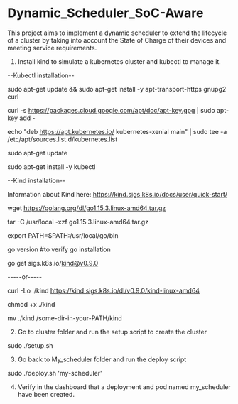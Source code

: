 # Dynamic_Scheduler_SoC-Aware
This project aims to implement a dynamic scheduler to extend the lifecycle of a cluster by taking into account the State of Charge of their devices and meeting service requirements.

1. Install kind to simulate a kubernetes cluster and kubectl to manage it.

--Kubectl installation--

sudo apt-get update && sudo apt-get install -y apt-transport-https gnupg2 curl

curl -s https://packages.cloud.google.com/apt/doc/apt-key.gpg | sudo apt-key add -

echo "deb https://apt.kubernetes.io/ kubernetes-xenial main" | sudo tee -a /etc/apt/sources.list.d/kubernetes.list

sudo apt-get update

sudo apt-get install -y kubectl

--Kind installation-- 

Information about Kind here: https://kind.sigs.k8s.io/docs/user/quick-start/

wget https://golang.org/dl/go1.15.3.linux-amd64.tar.gz

tar -C /usr/local -xzf go1.15.3.linux-amd64.tar.gz

export PATH=$PATH:/usr/local/go/bin

go version #to verify go installation

go get sigs.k8s.io/kind@v0.9.0

-----or-----

curl -Lo ./kind https://kind.sigs.k8s.io/dl/v0.9.0/kind-linux-amd64

chmod +x ./kind

mv ./kind /some-dir-in-your-PATH/kind

2. Go to cluster folder and run the setup script to create the cluster

sudo ./setup.sh

3. Go back to My_scheduler folder and run the deploy script

sudo ./deploy.sh 'my-scheduler'

4. Verify in the dashboard that a deployment and pod named my_scheduler have been created.
